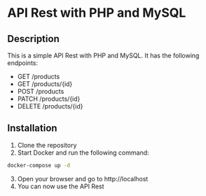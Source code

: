 # API Rest with PHP and MySQL

## Description
This is a simple API Rest with PHP and MySQL. It has the following endpoints:
- GET /products
- GET /products/{id}
- POST /products
- PATCH /products/{id}
- DELETE /products/{id}

## Installation
1. Clone the repository
2. Start Docker and run the following command:
```bash
docker-compose up -d
```
3. Open your browser and go to http://localhost
4. You can now use the API Rest
